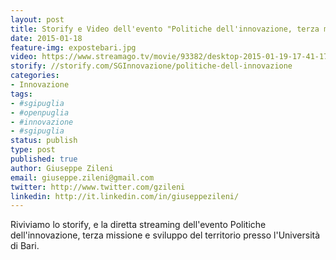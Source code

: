 ```yaml
---
layout: post
title: Storify e Video dell'evento "Politiche dell'innovazione, terza missione e sviluppo del territorio"
date: 2015-01-18
feature-img: expostebari.jpg
video: https://www.streamago.tv/movie/93382/desktop-2015-01-19-17-41-17/iframe/
storify: //storify.com/SGInnovazione/politiche-dell-innovazione
categories:
- Innovazione
tags:
- #sgipuglia
- #openpuglia
- #innovazione
- #sgipuglia
status: publish
type: post
published: true
author: Giuseppe Zileni
email: giuseppe.zileni@gmail.com
twitter: http://www.twitter.com/gzileni
linkedin: http://it.linkedin.com/in/giuseppezileni/
---
```


Riviviamo lo storify, e la diretta streaming dell'evento Politiche dell'innovazione, terza missione e sviluppo del territorio presso l'Università di Bari.